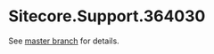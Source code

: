 # Sitecore.Support.364030

See [master branch](https://github.com/sitecoresupport/Sitecore.Support.364030) for details.